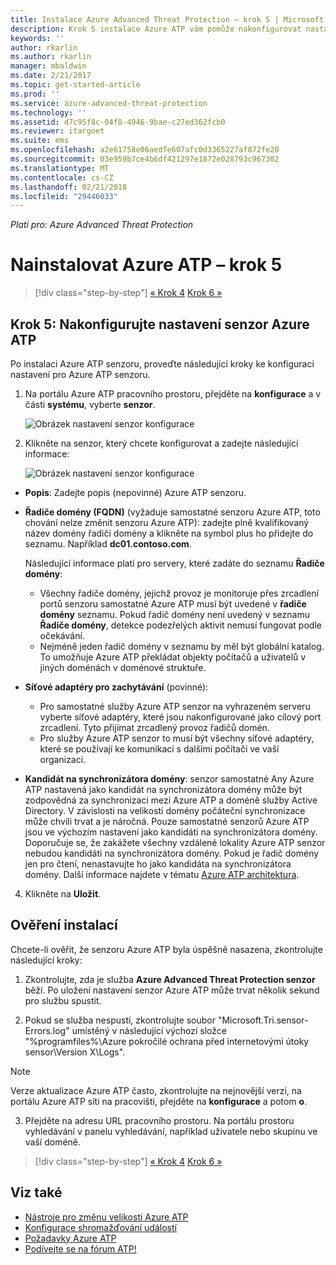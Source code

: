 ```yaml
---
title: Instalace Azure Advanced Threat Protection – krok 5 | Microsoft Docs
description: Krok 5 instalace Azure ATP vám pomůže nakonfigurovat nastavení pro vaše senzor samostatné Azure ATP.
keywords: ''
author: rkarlin
ms.author: rkarlin
manager: mbaldwin
ms.date: 2/21/2017
ms.topic: get-started-article
ms.prod: ''
ms.service: azure-advanced-threat-protection
ms.technology: ''
ms.assetid: d7c95f8c-04f8-4946-9bae-c27ed362fcb0
ms.reviewer: itargoet
ms.suite: ems
ms.openlocfilehash: a2e61758e06aedfe607afc0d3365227af872fe20
ms.sourcegitcommit: 03e959b7ce4b6df421297e1872e028793c967302
ms.translationtype: MT
ms.contentlocale: cs-CZ
ms.lasthandoff: 02/21/2018
ms.locfileid: "29446033"
---
```

*Platí pro: Azure Advanced Threat Protection*



# <a name="install-azure-atp---step-5"></a>Nainstalovat Azure ATP – krok 5

>[!div class="step-by-step"]
[« Krok 4](install-atp-step4.md)
[Krok 6 »](install-atp-step6-vpn.md)


## <a name="step-5-configure-the-azure-atp-sensor-settings"></a>Krok 5: Nakonfigurujte nastavení senzor Azure ATP
Po instalaci Azure ATP senzoru, proveďte následující kroky ke konfiguraci nastavení pro Azure ATP senzoru.

1.  Na portálu Azure ATP pracovního prostoru, přejděte na **konfigurace** a v části **systému**, vyberte **senzor**.
   
     ![Obrázek nastavení senzor konfigurace](media/atp-sensor-config.png)


2.  Klikněte na senzor, který chcete konfigurovat a zadejte následující informace:

    ![Obrázek nastavení senzor konfigurace](media/atp-sensor-config-2.png)

  - **Popis**: Zadejte popis (nepovinné) Azure ATP senzoru.
  - **Řadiče domény (FQDN)** (vyžaduje samostatné senzoru Azure ATP, toto chování nelze změnit senzoru Azure ATP): zadejte plně kvalifikovaný název domény řadiči domény a klikněte na symbol plus ho přidejte do seznamu. Například **dc01.contoso.com**.

      Následující informace platí pro servery, které zadáte do seznamu **Řadiče domény**:
      - Všechny řadiče domény, jejichž provoz je monitoruje přes zrcadlení portů senzoru samostatné Azure ATP musí být uvedené v **řadiče domény** seznamu. Pokud řadič domény není uvedený v seznamu **Řadiče domény**, detekce podezřelých aktivit nemusí fungovat podle očekávání.
      - Nejméně jeden řadič domény v seznamu by měl být globální katalog. To umožňuje Azure ATP překládat objekty počítačů a uživatelů v jiných doménách v doménové struktuře.

  - **Síťové adaptéry pro zachytávání** (povinné):
     - Pro samostatné služby Azure ATP senzor na vyhrazeném serveru vyberte síťové adaptéry, které jsou nakonfigurované jako cílový port zrcadlení. Tyto přijímat zrcadlený provoz řadičů domén.
     - Pro služby Azure ATP senzor to musí být všechny síťové adaptéry, které se používají ke komunikaci s dalšími počítači ve vaší organizaci.


  - **Kandidát na synchronizátora domény**: senzor samostatné Any Azure ATP nastavená jako kandidát na synchronizátora domény může být zodpovědná za synchronizaci mezi Azure ATP a doméně služby Active Directory. V závislosti na velikosti domény počáteční synchronizace může chvíli trvat a je náročná. Pouze samostatné senzorů Azure ATP jsou ve výchozím nastavení jako kandidáti na synchronizátora domény.
   Doporučuje se, že zakážete všechny vzdálené lokality Azure ATP senzor nebudou kandidáti na synchronizátora domény.
   Pokud je řadič domény jen pro čtení, nenastavujte ho jako kandidáta na synchronizátora domény. Další informace najdete v tématu [Azure ATP architektura](atp-architecture.md#azure-atp-sensor-features).
  
4. Klikněte na **Uložit**.


## <a name="validate-installations"></a>Ověření instalací
Chcete-li ověřit, že senzoru Azure ATP byla úspěšně nasazena, zkontrolujte následující kroky:

1.  Zkontrolujte, zda je služba **Azure Advanced Threat Protection senzor** běží. Po uložení nastavení senzor Azure ATP může trvat několik sekund pro službu spustit.

2.  Pokud se služba nespustí, zkontrolujte soubor "Microsoft.Tri.sensor-Errors.log" umístěný v následující výchozí složce "%programfiles%\Azure pokročilé ochrana před internetovými útoky sensor\Version X\Logs".
 
 >[!NOTE]
 > Verze aktualizace Azure ATP často, zkontrolujte na nejnovější verzi, na portálu Azure ATP síti na pracovišti, přejděte na **konfigurace** a potom **o**. 

3.  Přejděte na adresu URL pracovního prostoru. Na portálu prostoru vyhledávání v panelu vyhledávání, například uživatele nebo skupinu ve vaší doméně.



>[!div class="step-by-step"]
[« Krok 4](install-atp-step4.md)
[Krok 6 »](install-atp-step6-vpn.md)


## <a name="see-also"></a>Viz také

- [Nástroje pro změnu velikosti Azure ATP](http://aka.ms/aatpsizingtool)
- [Konfigurace shromažďování událostí](configure-event-collection.md)
- [Požadavky Azure ATP](atp-prerequisites.md)
- [Podívejte se na fórum ATP!](https://aka.ms/azureatpcommunity)
